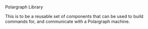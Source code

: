 Polargraph Library

This is to be a reusable set of components that can be used to build commands for, and communicate with a Polargraph machine.